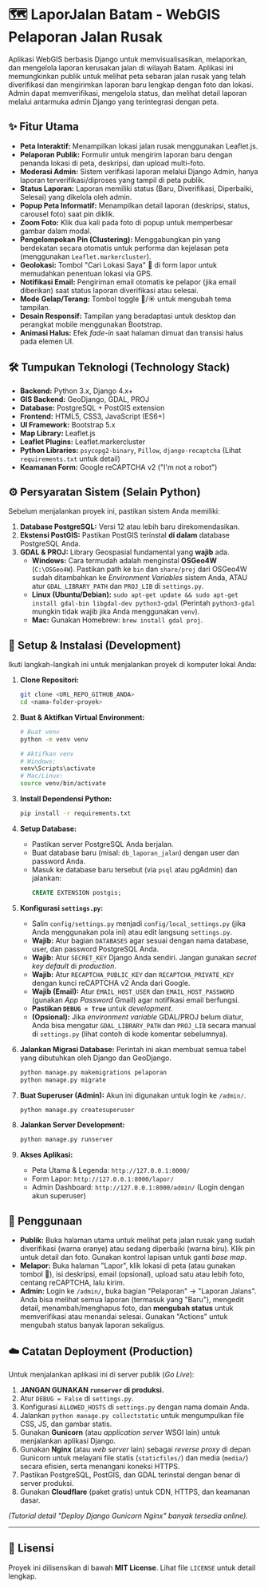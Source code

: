 # 🗺️ LaporJalan Batam - WebGIS Pelaporan Jalan Rusak

Aplikasi WebGIS berbasis Django untuk memvisualisasikan, melaporkan, dan mengelola laporan kerusakan jalan di wilayah Batam. Aplikasi ini memungkinkan publik untuk melihat peta sebaran jalan rusak yang telah diverifikasi dan mengirimkan laporan baru lengkap dengan foto dan lokasi. Admin dapat memverifikasi, mengelola status, dan melihat detail laporan melalui antarmuka admin Django yang terintegrasi dengan peta.

## ✨ Fitur Utama

* **Peta Interaktif:** Menampilkan lokasi jalan rusak menggunakan Leaflet.js.
* **Pelaporan Publik:** Formulir untuk mengirim laporan baru dengan penanda lokasi di peta, deskripsi, dan upload multi-foto.
* **Moderasi Admin:** Sistem verifikasi laporan melalui Django Admin, hanya laporan terverifikasi/diproses yang tampil di peta publik.
* **Status Laporan:** Laporan memiliki status (Baru, Diverifikasi, Diperbaiki, Selesai) yang dikelola oleh admin.
* **Popup Peta Informatif:** Menampilkan detail laporan (deskripsi, status, carousel foto) saat pin diklik.
* **Zoom Foto:** Klik dua kali pada foto di popup untuk memperbesar gambar dalam modal.
* **Pengelompokan Pin (Clustering):** Menggabungkan pin yang berdekatan secara otomatis untuk performa dan kejelasan peta (menggunakan `Leaflet.markercluster`).
* **Geolokasi:** Tombol "Cari Lokasi Saya" 🧭 di form lapor untuk memudahkan penentuan lokasi via GPS.
* **Notifikasi Email:** Pengiriman email otomatis ke pelapor (jika email diberikan) saat status laporan diverifikasi atau selesai.
* **Mode Gelap/Terang:** Tombol toggle 🌙/☀️ untuk mengubah tema tampilan.
* **Desain Responsif:** Tampilan yang beradaptasi untuk desktop dan perangkat mobile menggunakan Bootstrap.
* **Animasi Halus:** Efek *fade-in* saat halaman dimuat dan transisi halus pada elemen UI.

## 🛠️ Tumpukan Teknologi (Technology Stack)

* **Backend:** Python 3.x, Django 4.x+
* **GIS Backend:** GeoDjango, GDAL, PROJ
* **Database:** PostgreSQL + PostGIS extension
* **Frontend:** HTML5, CSS3, JavaScript (ES6+)
* **UI Framework:** Bootstrap 5.x
* **Map Library:** Leaflet.js
* **Leaflet Plugins:** Leaflet.markercluster
* **Python Libraries:** `psycopg2-binary`, `Pillow`, `django-recaptcha` (Lihat `requirements.txt` untuk detail)
* **Keamanan Form:** Google reCAPTCHA v2 ("I'm not a robot")

## ⚙️ Persyaratan Sistem (Selain Python)

Sebelum menjalankan proyek ini, pastikan sistem Anda memiliki:

1.  **Database PostgreSQL:** Versi 12 atau lebih baru direkomendasikan.
2.  **Ekstensi PostGIS:** Pastikan PostGIS terinstal **di dalam** database PostgreSQL Anda.
3.  **GDAL & PROJ:** Library Geospasial fundamental yang **wajib** ada.
    * **Windows:** Cara termudah adalah menginstal **OSGeo4W** (`C:\OSGeo4W`). Pastikan path ke `bin` dan `share/proj` dari OSGeo4W sudah ditambahkan ke *Environment Variables* sistem Anda, ATAU atur `GDAL_LIBRARY_PATH` dan `PROJ_LIB` di `settings.py`.
    * **Linux (Ubuntu/Debian):** `sudo apt-get update && sudo apt-get install gdal-bin libgdal-dev python3-gdal` (Perintah `python3-gdal` mungkin tidak wajib jika Anda menggunakan `venv`).
    * **Mac:** Gunakan Homebrew: `brew install gdal proj`.

## 🚀 Setup & Instalasi (Development)

Ikuti langkah-langkah ini untuk menjalankan proyek di komputer lokal Anda:

1.  **Clone Repositori:**
    ```bash
    git clone <URL_REPO_GITHUB_ANDA>
    cd <nama-folder-proyek>
    ```

2.  **Buat & Aktifkan Virtual Environment:**
    ```bash
    # Buat venv
    python -m venv venv

    # Aktifkan venv
    # Windows:
    venv\Scripts\activate
    # Mac/Linux:
    source venv/bin/activate
    ```

3.  **Install Dependensi Python:**
    ```bash
    pip install -r requirements.txt
    ```

4.  **Setup Database:**
    * Pastikan server PostgreSQL Anda berjalan.
    * Buat database baru (misal: `db_laporan_jalan`) dengan user dan password Anda.
    * Masuk ke database baru tersebut (via `psql` atau pgAdmin) dan jalankan:
        ```sql
        CREATE EXTENSION postgis;
        ```

5.  **Konfigurasi `settings.py`:**
    * Salin `config/settings.py` menjadi `config/local_settings.py` (jika Anda menggunakan pola ini) atau edit langsung `settings.py`.
    * **Wajib:** Atur bagian `DATABASES` agar sesuai dengan nama database, user, dan password PostgreSQL Anda.
    * **Wajib:** Atur `SECRET_KEY` Django Anda sendiri. Jangan gunakan *secret key* *default* di *production*.
    * **Wajib:** Atur `RECAPTCHA_PUBLIC_KEY` dan `RECAPTCHA_PRIVATE_KEY` dengan kunci reCAPTCHA v2 Anda dari Google.
    * **Wajib (Email):** Atur `EMAIL_HOST_USER` dan `EMAIL_HOST_PASSWORD` (gunakan *App Password* Gmail) agar notifikasi email berfungsi.
    * **Pastikan `DEBUG = True`** untuk *development*.
    * **(Opsional):** Jika *environment variable* GDAL/PROJ belum diatur, Anda bisa mengatur `GDAL_LIBRARY_PATH` dan `PROJ_LIB` secara manual di `settings.py` (lihat contoh di kode komentar sebelumnya).

6.  **Jalankan Migrasi Database:**
    Perintah ini akan membuat semua tabel yang dibutuhkan oleh Django dan GeoDjango.
    ```bash
    python manage.py makemigrations pelaporan
    python manage.py migrate
    ```

7.  **Buat Superuser (Admin):**
    Akun ini digunakan untuk login ke `/admin/`.
    ```bash
    python manage.py createsuperuser
    ```

8.  **Jalankan Server Development:**
    ```bash
    python manage.py runserver
    ```

9.  **Akses Aplikasi:**
    * Peta Utama & Legenda: `http://127.0.0.1:8000/`
    * Form Lapor: `http://127.0.0.1:8000/lapor/`
    * Admin Dashboard: `http://127.0.0.1:8000/admin/` (Login dengan akun superuser)

## 📖 Penggunaan

* **Publik:** Buka halaman utama untuk melihat peta jalan rusak yang sudah diverifikasi (warna oranye) atau sedang diperbaiki (warna biru). Klik pin untuk detail dan foto. Gunakan kontrol lapisan untuk ganti *base map*.
* **Melapor:** Buka halaman "Lapor", klik lokasi di peta (atau gunakan tombol 🧭), isi deskripsi, email (opsional), upload satu atau lebih foto, centang reCAPTCHA, lalu kirim.
* **Admin:** Login ke `/admin/`, buka bagian "Pelaporan" -> "Laporan Jalans". Anda bisa melihat semua laporan (termasuk yang "Baru"), mengedit detail, menambah/menghapus foto, dan **mengubah status** untuk memverifikasi atau menandai selesai. Gunakan "Actions" untuk mengubah status banyak laporan sekaligus.

## ☁️ Catatan Deployment (Production)

Untuk menjalankan aplikasi ini di server publik (*Go Live*):

1.  **JANGAN GUNAKAN `runserver` di produksi.**
2.  Atur `DEBUG = False` di `settings.py`.
3.  Konfigurasi `ALLOWED_HOSTS` di `settings.py` dengan nama domain Anda.
4.  Jalankan `python manage.py collectstatic` untuk mengumpulkan file CSS, JS, dan gambar statis.
5.  Gunakan **Gunicorn** (atau *application server* WSGI lain) untuk menjalankan aplikasi Django.
6.  Gunakan **Nginx** (atau *web server* lain) sebagai *reverse proxy* di depan Gunicorn untuk melayani file statis (`staticfiles/`) dan media (`media/`) secara efisien, serta menangani koneksi HTTPS.
7.  Pastikan PostgreSQL, PostGIS, dan GDAL terinstal dengan benar di server produksi.
8.  Gunakan **Cloudflare** (paket gratis) untuk CDN, HTTPS, dan keamanan dasar.

*(Tutorial detail "Deploy Django Gunicorn Nginx" banyak tersedia online).*

---
## 📜 Lisensi

Proyek ini dilisensikan di bawah **MIT License**. Lihat file `LICENSE` untuk detail lengkap.